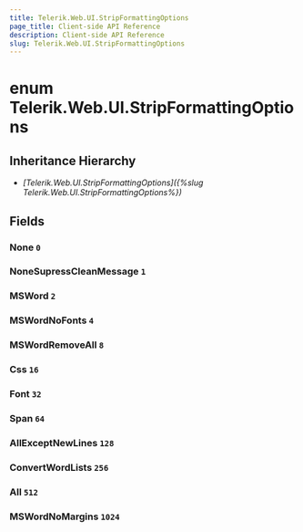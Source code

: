 ```yaml
---
title: Telerik.Web.UI.StripFormattingOptions
page_title: Client-side API Reference
description: Client-side API Reference
slug: Telerik.Web.UI.StripFormattingOptions
---
```


# enum Telerik.Web.UI.StripFormattingOptions

## Inheritance Hierarchy

* *[Telerik.Web.UI.StripFormattingOptions]({%slug Telerik.Web.UI.StripFormattingOptions%})*

## Fields

### None `0`

### NoneSupressCleanMessage `1`

### MSWord `2`

### MSWordNoFonts `4`

### MSWordRemoveAll `8`

### Css `16`

### Font `32`

### Span `64`

### AllExceptNewLines `128`

### ConvertWordLists `256`

### All `512`

### MSWordNoMargins `1024`



